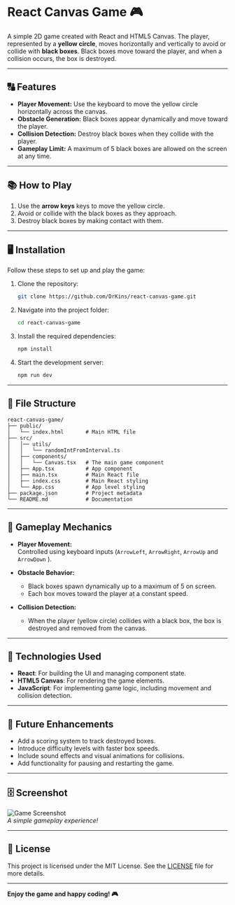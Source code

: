 # React Canvas Game 🎮

A simple 2D game created with React and HTML5 Canvas. The player, represented by a **yellow circle**, moves horizontally and vertically to avoid or collide with **black boxes**. Black boxes move toward the player, and when a collision occurs, the box is destroyed.

---

## 🔠 Features

- **Player Movement:** Use the keyboard to move the yellow circle horizontally across the canvas.
- **Obstacle Generation:** Black boxes appear dynamically and move toward the player.
- **Collision Detection:** Destroy black boxes when they collide with the player.
- **Gameplay Limit:** A maximum of 5 black boxes are allowed on the screen at any time.

---

## 📚 How to Play

1. Use the **arrow keys** keys to move the yellow circle.
2. Avoid or collide with the black boxes as they approach.
3. Destroy black boxes by making contact with them.

---

## 🖥️ Installation

Follow these steps to set up and play the game:

1. Clone the repository:
   ```bash
   git clone https://github.com/DrKins/react-canvas-game.git
   ```
2. Navigate into the project folder:
   ```bash
   cd react-canvas-game
   ```
3. Install the required dependencies:
   ```bash
   npm install
   ```
4. Start the development server:
   ```bash
   npm run dev
   ```

---

## 📂 File Structure

```plaintext
react-canvas-game/
├── public/
│   └── index.html       # Main HTML file
├── src/
│   │── utils/
│   │   └── randomIntFromInterval.ts
│   ├── components/
│   │   └── Canvas.tsx   # The main game component
│   ├── App.tsx          # App component
│   ├── main.tsx         # Main React file
│   ├── index.css        # Main React styling
│   └── App.css          # App level styling
├── package.json         # Project metadata
└── README.md            # Documentation
```

---

## 🚀 Gameplay Mechanics

- **Player Movement:**  
  Controlled using keyboard inputs (`ArrowLeft`, `ArrowRight`, `ArrowUp` and `ArrowDown` ).

- **Obstacle Behavior:**

  - Black boxes spawn dynamically up to a maximum of 5 on screen.
  - Each box moves toward the player at a constant speed.

- **Collision Detection:**
  - When the player (yellow circle) collides with a black box, the box is destroyed and removed from the canvas.

---

## 🎨 Technologies Used

- **React**: For building the UI and managing component state.
- **HTML5 Canvas**: For rendering the game elements.
- **JavaScript**: For implementing game logic, including movement and collision detection.

---

## 🌟 Future Enhancements

- Add a scoring system to track destroyed boxes.
- Introduce difficulty levels with faster box speeds.
- Include sound effects and visual animations for collisions.
- Add functionality for pausing and restarting the game.

---

## 🗄️ Screenshot

![Game Screenshot](https://i.imgur.com/DtJDlYQ.png)  
_A simple gameplay experience!_

---

## 🔖 License

This project is licensed under the MIT License. See the [LICENSE](LICENSE) file for more details.

---

**Enjoy the game and happy coding! 🎮**
